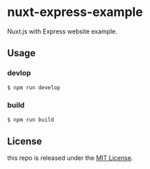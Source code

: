 # nuxt-express-example

Nuxt.js with Express website example.

## Usage

### devlop

```bash
$ npm run develop
```

### build

```bash
$ npm run build
```

## License

this repo is released under the [MIT License][licensed-url].

[licensed-image]: https://img.shields.io/badge/license-MIT-blue.svg
[licensed-url]: https://github.com/kenote/nuxt-express-example/blob/master/LICENSE
